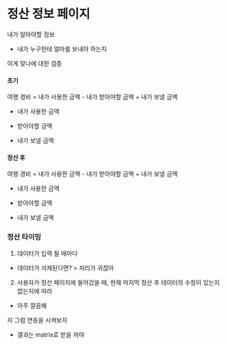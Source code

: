 # 정산 정보 페이지



내가 알아야할 정보

- 내가 누구한테 얼마를 보내야 하는지

  

이게 맞나에 대한 검증

#### 초기

여행 경비 = 내가 사용한 금액 - 내가 받아야할 금액 + 내가 보낼 금액

- 내가 사용한 금액
- 받아야할 금액

- 내가 보낼 금액

#### 정산 후

여행 경비 = 내가 사용한 금액 - 내가 받아야할 금액 + 내가 보낼 금액

- 내가 사용한 금액
- 받아야할 금액

- 내가 보낼 금액





### 정산 타이밍

1) 데이터가 입력 될 때마다

- 데이터가 삭제된다면? > 처리가 귀찮아

2) 사용자가 정산 페이지에 들어갔을 때, 현재 마지막 정산 후 데이터의 수정이 있는지 없는지에 따라

- 아주 깔끔해



자 그럼 연동을 시켜보자

- 결과는 matrix로 받을 꺼야

